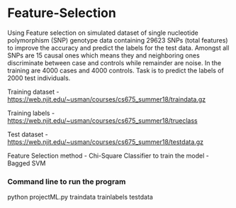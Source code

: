 # Feature-Selection
Using Feature selection on simulated dataset of single nucleotide polymorphism (SNP) genotype data containing 29623 SNPs (total features) to improve the accuracy and predict the labels for the test data.
Amongst all SNPs are 15 causal ones which means they and neighboring ones discriminate between case and controls while remainder are noise.
In the training are 4000 cases and 4000 controls. Task is to predict the labels of 2000 test individuals.

Training dataset - https://web.njit.edu/~usman/courses/cs675_summer18/traindata.gz

Training labels - https://web.njit.edu/~usman/courses/cs675_summer18/trueclass

Test dataset - https://web.njit.edu/~usman/courses/cs675_summer18/testdata.gz

Feature Selection method - Chi-Square 
Classifier to train the model - Bagged SVM

### Command line to run the program
python projectML.py traindata trainlabels testdata
